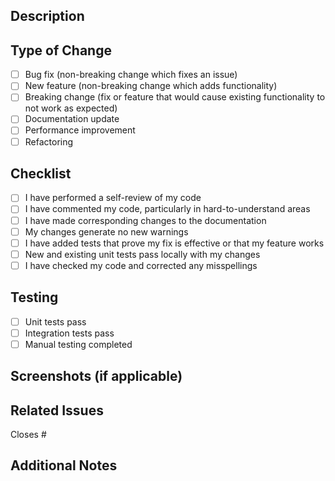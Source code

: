 ## Description
<!-- Provide a brief description of the changes in this PR -->

## Type of Change
<!-- Mark the relevant option with an "x" -->
- [ ] Bug fix (non-breaking change which fixes an issue)
- [ ] New feature (non-breaking change which adds functionality)
- [ ] Breaking change (fix or feature that would cause existing functionality to not work as expected)
- [ ] Documentation update
- [ ] Performance improvement
- [ ] Refactoring

## Checklist
<!-- Mark completed items with an "x" -->
- [ ] I have performed a self-review of my code
- [ ] I have commented my code, particularly in hard-to-understand areas
- [ ] I have made corresponding changes to the documentation
- [ ] My changes generate no new warnings
- [ ] I have added tests that prove my fix is effective or that my feature works
- [ ] New and existing unit tests pass locally with my changes
- [ ] I have checked my code and corrected any misspellings

## Testing
<!-- Describe the tests that you ran to verify your changes -->
- [ ] Unit tests pass
- [ ] Integration tests pass
- [ ] Manual testing completed

## Screenshots (if applicable)
<!-- Add screenshots to help explain your changes -->

## Related Issues
<!-- Link any related issues here -->
Closes #

## Additional Notes
<!-- Add any additional notes or context about the PR -->